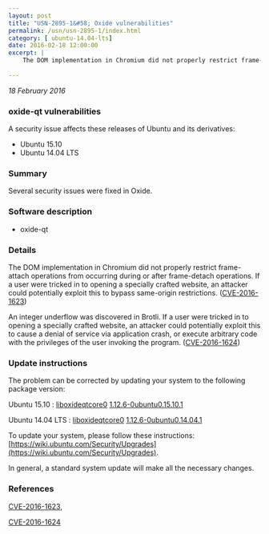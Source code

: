 ```yaml
---
layout: post
title: "USN-2895-1&#58; Oxide vulnerabilities"
permalink: /usn/usn-2895-1/index.html
category: [ ubuntu-14.04-lts]
date: 2016-02-18 12:00:00
excerpt: |
    The DOM implementation in Chromium did not properly restrict frame-attach operations from occurring during or after frame-detach operations. If a user were tricked in to opening a specially crafted website, an attacker could potentially exploit this to bypass same-origin restrictions. ([CVE-2016-1623](http://people.ubuntu.com/~ubuntu-security/cve/CVE-2016-1623))
    
--- 
```

 
 

*18 February 2016*

### oxide-qt vulnerabilities

A security issue affects these releases of Ubuntu and its derivatives:

* Ubuntu 15.10
* Ubuntu 14.04 LTS

### Summary

Several security issues were fixed in Oxide. 

### Software description

* oxide-qt 

### Details

The DOM implementation in Chromium did not properly restrict frame-attach operations from occurring during or after frame-detach operations. If a user were tricked in to opening a specially crafted website, an attacker could potentially exploit this to bypass same-origin restrictions. ([CVE-2016-1623](http://people.ubuntu.com/~ubuntu-security/cve/CVE-2016-1623))

An integer underflow was discovered in Brotli. If a user were tricked in to opening a specially crafted website, an attacker could potentially exploit this to cause a denial of service via application crash, or execute arbitrary code with the privileges of the user invoking the program. ([CVE-2016-1624](http://people.ubuntu.com/~ubuntu-security/cve/CVE-2016-1624)) 

### Update instructions

The problem can be corrected by updating your system to the following package version:

Ubuntu 15.10
 : [liboxideqtcore0](https://launchpad.net/ubuntu/+source/oxide-qt) <span> [1.12.6-0ubuntu0.15.10.1](https://launchpad.net/ubuntu/+source/oxide-qt/1.12.6-0ubuntu0.15.10.1) </span> 

Ubuntu 14.04 LTS
 : [liboxideqtcore0](https://launchpad.net/ubuntu/+source/oxide-qt) <span> [1.12.6-0ubuntu0.14.04.1](https://launchpad.net/ubuntu/+source/oxide-qt/1.12.6-0ubuntu0.14.04.1) </span> 

To update your system, please follow these instructions: [https://wiki.ubuntu.com/Security/Upgrades](https://wiki.ubuntu.com/Security/Upgrades).

In general, a standard system update will make all the necessary changes. 

### References

 
 [CVE-2016-1623](http://people.ubuntu.com/~ubuntu-security/cve/CVE-2016-1623), 

 [CVE-2016-1624](http://people.ubuntu.com/~ubuntu-security/cve/CVE-2016-1624)
 

